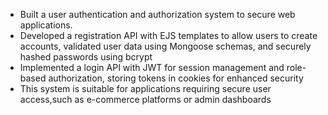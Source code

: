 - Built a user authentication and authorization
system to secure web applications.
- Developed a registration API with EJS templates to
allow users to create accounts, validated user data
using Mongoose schemas, and securely hashed
passwords using bcrypt
- Implemented a login API with JWT for session
management and role-based authorization, storing
tokens in cookies for enhanced security
- This system is suitable for applications requiring
secure user access,such as e-commerce platforms or
admin dashboards
